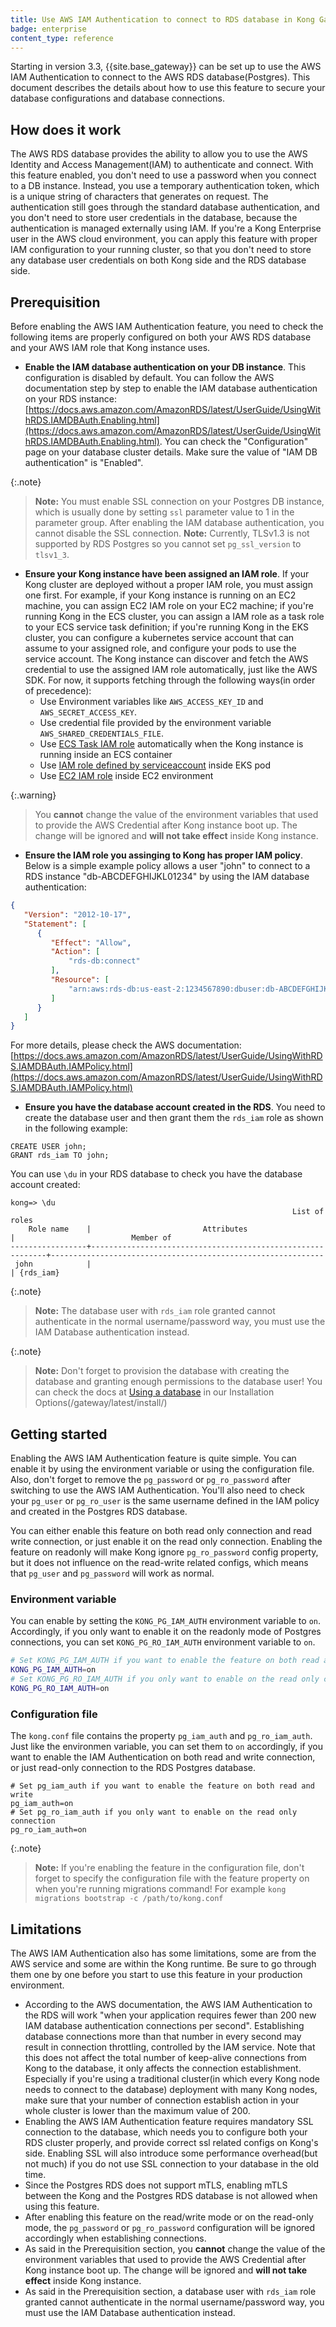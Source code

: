 ```yaml
---
title: Use AWS IAM Authentication to connect to RDS database in Kong Gateway Enterprise
badge: enterprise
content_type: reference
---
```


Starting in version 3.3, {{site.base_gateway}} can be set up to use the AWS IAM Authentication to connect to the AWS RDS database(Postgres). This document describes the details about how to use this feature to secure your database configurations and database connections.


## How does it work

The AWS RDS database provides the ability to allow you to use the AWS Identity and Access Management(IAM) to authenticate and connect.
With this feature enabled, you don't need to use a password when you connect to a DB instance. Instead, you use a temporary authentication token, which is a unique string of characters that generates on request. The authentication still goes through the standard database authentication, and you don't need to store user credentials in the database, because the authentication is managed externally using IAM. If you're a Kong Enterprise user in the AWS cloud environment, you can apply this feature with proper IAM configuration to your running cluster, so that you don't need to store any database user credentials on both Kong side and the RDS database side.

## Prerequisition

Before enabling the AWS IAM Authentication feature, you need to check the following items are properly configured on both your AWS RDS database and your AWS IAM role that Kong instance uses.

- **Enable the IAM database authentication on your DB instance**. This configuration is disabled by default. You can follow the AWS documentation step by step to enable the IAM database authentication on your RDS instance: [https://docs.aws.amazon.com/AmazonRDS/latest/UserGuide/UsingWithRDS.IAMDBAuth.Enabling.html](https://docs.aws.amazon.com/AmazonRDS/latest/UserGuide/UsingWithRDS.IAMDBAuth.Enabling.html).
  You can check the "Configuration" page on your database cluster details. Make sure the value of "IAM DB authentication" is "Enabled".

{:.note}
> **Note:** You must enable SSL connection on your Postgres DB instance, which is usually done by setting `ssl` parameter value to 1 in the parameter group. After enabling the IAM database authentication, you cannot disable the SSL connection.
> **Note:** Currently, TLSv1.3 is not supported by RDS Postgres so you cannot set `pg_ssl_version` to `tlsv1_3`.

- **Ensure your Kong instance have been assigned an IAM role**. If your Kong cluster are deployed without a proper IAM role, you must assign one first. For example, if your Kong instance is running on an EC2 machine, you can assign EC2 IAM role on your EC2 machine; if you're running Kong in the ECS cluster, you can assign a IAM role as a task role to your ECS service task definition; if you're running Kong in the EKS cluster, you can configure a kubernetes service account that can assume to your assigned role, and configure your pods to use the service account. The Kong instance can discover and fetch the AWS credential to use the assigned IAM role automatically, just like the AWS SDK. For now, it supports fetching through the following ways(in order of precedence):
  - Use Environment variables like `AWS_ACCESS_KEY_ID` and `AWS_SECRET_ACCESS_KEY`.
  - Use credential file provided by the environment variable `AWS_SHARED_CREDENTIALS_FILE`.
  - Use [ECS Task IAM role](https://docs.aws.amazon.com/AmazonECS/latest/userguide/task-iam-roles.html) automatically when the Kong instance is running inside an ECS container
  - Use [IAM role defined by serviceaccount](https://docs.aws.amazon.com/eks/latest/userguide/associate-service-account-role.html) inside EKS pod
  - Use [EC2 IAM role](https://docs.aws.amazon.com/AWSEC2/latest/UserGuide/iam-roles-for-amazon-ec2.html) inside EC2 environment

{:.warning}
> You **cannot** change the value of the environment variables that used to provide the AWS Credential after Kong instance boot up. The change will be ignored and **will not take effect** inside Kong instance.

- **Ensure the IAM role you assinging to Kong has proper IAM policy**. Below is a simple example policy allows a user "john" to connect to a RDS instance "db-ABCDEFGHIJKL01234" by using the IAM database authentication:

```json
{
   "Version": "2012-10-17",
   "Statement": [
      {
         "Effect": "Allow",
         "Action": [
             "rds-db:connect"
         ],
         "Resource": [
             "arn:aws:rds-db:us-east-2:1234567890:dbuser:db-ABCDEFGHIJKL01234/john"
         ]
      }
   ]
}
```

For more details, please check the AWS documentation: [https://docs.aws.amazon.com/AmazonRDS/latest/UserGuide/UsingWithRDS.IAMDBAuth.IAMPolicy.html](https://docs.aws.amazon.com/AmazonRDS/latest/UserGuide/UsingWithRDS.IAMDBAuth.IAMPolicy.html)

- **Ensure you have the database account created in the RDS**. You need to create the database user and then grant them the `rds_iam` role as shown in the following example:

```text
CREATE USER john;
GRANT rds_iam TO john;
```

You can use `\du` in your RDS database to check you have the database account created:

```text
kong=> \du
                                                               List of roles
    Role name    |                         Attributes                         |                          Member of
-----------------+------------------------------------------------------------+-------------------------------------------------------------
 john            |                                                            | {rds_iam}
```

{:.note}
> **Note:** The database user with `rds_iam` role granted cannot authenticate in the normal username/password way, you must use the IAM Database authentication instead.

{:.note}
> **Note:** Don't forget to provision the database with creating the database and granting enough permissions to the database user! You can check the docs at [Using a database](/gateway/latest/install/linux/debian/#using-a-database) in our Installation Options(/gateway/latest/install/)

## Getting started

Enabling the AWS IAM Authentication feature is quite simple. You can enable it by using the environment variable or using the configuration file. Also, don't forget to remove the `pg_password` or `pg_ro_password` after switching to use the AWS IAM Authentication. You'll also need to check your `pg_user` or `pg_ro_user` is the same username defined in the IAM policy and created in the Postgres RDS database.

You can either enable this feature on both read only connection and read write connection, or just enable it on the read only connection. Enabling the feature on readonly will make Kong ignore `pg_ro_password` config property, but it does not influence on the read-write related configs, which means that `pg_user` and `pg_password` will work as normal.

### Environment variable

You can enable by setting the `KONG_PG_IAM_AUTH` environment variable to `on`. Accordingly, if you only want to enable it on the readonly mode of Postgres connections, you can set `KONG_PG_RO_IAM_AUTH` environment variable to `on`.

```bash
# Set KONG_PG_IAM_AUTH if you want to enable the feature on both read and write
KONG_PG_IAM_AUTH=on
# Set KONG_PG_RO_IAM_AUTH if you only want to enable on the read only connection
KONG_PG_RO_IAM_AUTH=on
```

### Configuration file

The `kong.conf` file contains the property `pg_iam_auth` and `pg_ro_iam_auth`.
Just like the environmen variable, you can set them to `on` accordingly, if you want to enable the IAM Authentication on both read and write connection, or just read-only connection to the RDS Postgres database.

```text
# Set pg_iam_auth if you want to enable the feature on both read and write
pg_iam_auth=on
# Set pg_ro_iam_auth if you only want to enable on the read only connection
pg_ro_iam_auth=on
```

{:.note}
> **Note:** If you're enabling the feature in the configuration file, don't forget to specify the configuration file with the feature property on when you're running migrations command! For example `kong migrations bootstrap -c /path/to/kong.conf`

## Limitations

The AWS IAM Authentication also has some limitations, some are from the AWS service and some are within the Kong runtime. Be sure to go through them one by one before you start to use this feature in your production environment.

- According to the AWS documentation, the AWS IAM Authentication to the RDS will work "when your application requires fewer than 200 new IAM database authentication connections per second". Establishing database connections more than that number in every second may result in connection throttling, controlled by the IAM service. Note that this does not affect the total number of keep-alive connections from Kong to the database, it only affects the connection establishment. Especially if you're using a traditional cluster(in which every Kong node needs to connect to the database) deployment with many Kong nodes, make sure that your number of connection establish action in your whole cluster is lower than the maximum value of 200.
- Enabling the AWS IAM Authentication feature requires mandatory SSL connection to the database, which needs you to configure both your RDS cluster properly, and provide correct ssl related configs on Kong's side. Enabling SSL will also introduce some performance overhead(but not much) if you do not use SSL connection to your database in the old time.
- Since the Postgres RDS does not support mTLS, enabling mTLS between the Kong and the Postgres RDS database is not allowed when using this feature.
- After enabling this feature on the read/write mode or on the read-only mode, the `pg_password` or `pg_ro_password` configuration will be ignored accordingly when establishing connections.
- As said in the Prerequisition section, you **cannot** change the value of the environment variables that used to provide the AWS Credential after Kong instance boot up. The change will be ignored and **will not take effect** inside Kong instance.
- As said in the Prerequisition section, a database user with `rds_iam` role granted cannot authenticate in the normal username/password way, you must use the IAM Database authentication instead.
